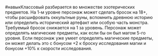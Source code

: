 #навыкКлассовый
разбирается во множестве эзотерических предметов. На 1-м уровне персонаж может сделать бросок на 18+, чтобы расшифровать оккультные руны, вспомнить древнюю историю или определить исторический артефакт или особую часть монстра. Требуемый бросок снижается на 1 за уровень. Персонаж может определять магические предметы, как если бы он был магом 5-го уровня. Если персонаж уже умеет определять магические предметы, он может делать это с бонусом +2 к броску исследования магии и бонусом +10% к скорости исследования.
